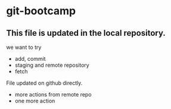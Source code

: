 # git-bootcamp

## This file is updated in the local repository.

we want to try
* add, commit
* staging and remote repository
* fetch

File updated on github directly.
* more actions from remote repo
* one more action
